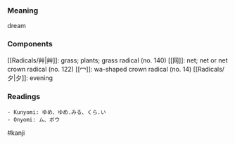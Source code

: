 ### Meaning

dream

### Components

[[Radicals/艸|艸]]: grass; plants; grass radical (no. 140) [[网]]: net; net or net crown radical (no. 122) [[冖]]: wa-shaped crown radical (no. 14) [[Radicals/夕|夕]]: evening

### Readings

```
- Kunyomi: ゆめ、ゆめ.みる、くら.い
- Onyomi: ム、ボウ
```

#kanji